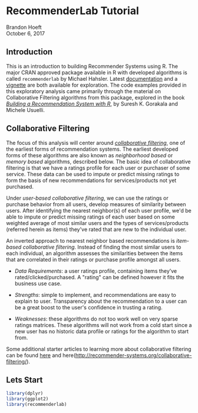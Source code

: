 # RecommenderLab Tutorial
Brandon Hoeft  
October 6, 2017  



## Introduction

This is an introduction to building Recommender Systems using R. The major CRAN approved package available in R with developed algorithms is called `recommenderlab` by Michael Hahsler. Latest [documentation](https://cran.r-project.org/web/packages/recommenderlab/recommenderlab.pdf) and a [vignette](https://cran.r-project.org/web/packages/recommenderlab/vignettes/recommenderlab.pdf) are both available for exploration. The code examples provided in this exploratory analysis came primarily through the material on Collaborative Filtering algorithms from this package, explored in the book [*Building a Recommendation System with R*](https://smile.amazon.com/Building-Recommendation-System-Suresh-Gorakala/dp/1783554495/ref=sr_1_1?ie=UTF8&qid=1507314554&sr=8-1&keywords=building+a+recommendation+system+R), by Suresh K. Gorakala and Michele Usuelli. 

## Collaborative Filtering

The focus of this analysis will center around [*collaborative filtering*](https://en.wikipedia.org/wiki/Collaborative_filtering), one of the earliest forms of recommendation systems. The earliest developed forms of these algorithms are also known as *neighborhood based* or *memory based* algorithms, described below. The basic idea of collaborative filtering is that we have a ratings profile for each user or purchaser of some service. These data can be used to impute or predict missing ratings to form the basis of new recommendations for services/products not yet purchased.

Under *user-based collaborative filtering*, we can use the ratings or purchase behavior from all users, develop measures of similarity between users. After identifying the nearest neighbor(s) of each user profile, we'd be able to impute or predict missing ratings of each user based on some weighted average of most similar users and the types of services/products (referred herein as items) they've rated that are new to the individual user. 

An inverted approach to nearest neighbor based recommendations is *item-based collaborative filtering*. Instead of finding the most similar users to each individual, an algorithm assesses the similarities between the items that are correlated in their ratings or purchase profile amongst all users. 

* *Data Requirements*: a user ratings profile, containing items they’ve rated/clicked/purchased. A "rating" can be defined however it fits the business use case.
        	
* *Strengths*: simple to implement, and recommendations are easy to explain to user. Transparency about the recommendation to a user can be a great boost to the user's confidence in trusting a rating. 
 
* *Weaknesses*: these algorithms do not too work well on very sparse ratings matrices. These algorithms will not work from a cold start since a new user has no historic data profile or ratings for the algorithm to start from. 

Some additional starter articles to learning more about collaborative filtering can be found [here](https://www.ibm.com/developerworks/library/os-recommender1/) and here(http://recommender-systems.org/collaborative-filtering/). 

## Lets Start


```r
library(dplyr)
library(ggplot2)
library(recommenderlab)
```

